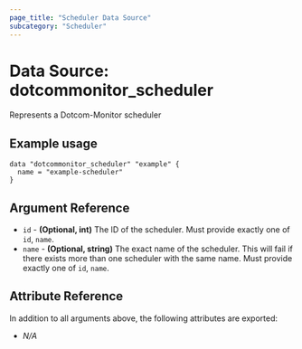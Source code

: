 ```yaml
---
page_title: "Scheduler Data Source"
subcategory: "Scheduler"
---
```

# Data Source: dotcommonitor_scheduler
Represents a Dotcom-Monitor scheduler

## Example usage
```hcl
data "dotcommonitor_scheduler" "example" {
  name = "example-scheduler"
}
```

## Argument Reference
* `id` - **(Optional, int)** The ID of the scheduler. Must provide exactly one of `id`, `name`.
* `name` - **(Optional, string)** The exact name of the scheduler. This will fail if there exists more than one scheduler with the same name. Must provide exactly one of `id`, `name`.

## Attribute Reference
In addition to all arguments above, the following attributes are exported:

* _N/A_

